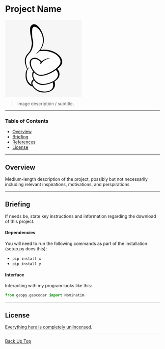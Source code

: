 # Project Name

<img src="thumbsup.png" alt="Thumbs Up!" width="250" height="250" align="center"/>

> Image description / subtitle.

---

### Table of Contents

- [Overview](#overview)
- [Briefing](#how-to-use)
- [References](#references)
- [License](#license)

---

## Overview

Medium-length description of the project, possibly but not necessarily including relevant inspirations, motivations, and perspirations.

---

## Briefing

If needs be, state key instructions and information regarding the download of this project.

#### Dependencies

You will need to run the following commands as part of the installation (setup.py does this):

- `pip install x`
- `pip install y`

#### Interface

Interacting with my program looks like this:

```python
from geopy.geocoder import Nominatim
```
---

## License

[Everything here is completely unlincensed](LICENSE.md).

---

[Back Up Top](#project-name)
